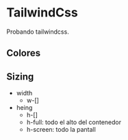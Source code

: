 # TailwindCss

Probando tailwindcss.

## Colores

## Sizing
- width
  - w-[]
- heing
  - h-[]
  - h-full: todo el alto del contenedor
  - h-screen: todo la pantall